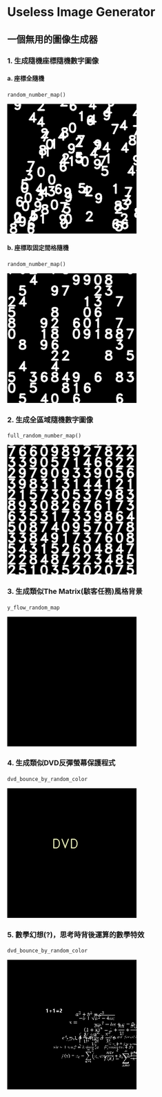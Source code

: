 # Useless Image Generator
## 一個無用的圖像生成器

### 1. 生成隨機座標隨機數字圖像

#### a. 座標全隨機
`random_number_map()`
<div><img src=data/300x300_range_random_number_map.gif></div>

#### b. 座標取固定間格隨機
`random_number_map()`
<div><img src=data/300x300_same_range_random_number_map.gif></div>

### 2. 生成全區域隨機數字圖像
`full_random_number_map()`
<div><img src=data/300x300_full_range_random_number_map.gif></div>

### 3. 生成類似The Matrix(駭客任務)風格背景
`y_flow_random_map`
<div><img src=data/300x300_y_flow_random_map.gif></div>

### 4. 生成類似DVD反彈螢幕保護程式
`dvd_bounce_by_random_color`
<div><img src=data/300x300_DVD_bounce.gif></div>

### 5. 數學幻想(?)，思考時背後運算的數學特效
`dvd_bounce_by_random_color`
<div><img src=data/300x300_math_fantasy.gif></div>
